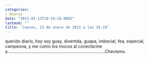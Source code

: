 ```yaml
---
categories:
- diario
date: "2011-01-13T19:19:18.000Z"
lastmod: ""
title: "Jueves, 13 de enero de 2011 a las 19:19"
---
```


querido diario, hoy soy guay, divertida, guapa, imbecial, fea, especial, campeona, y me como los mocos al conectarme a................................................................................Chevismo.